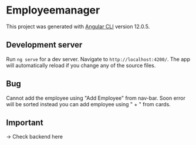 # Employeemanager

This project was generated with [Angular CLI](https://github.com/angular/angular-cli) version 12.0.5.

## Development server

Run `ng serve` for a dev server. Navigate to `http://localhost:4200/`. The app will automatically reload if you change any of the source files.

## Bug

Cannot add the employee using "Add Employee" from nav-bar. Soon error will be sorted instead you can add employee using " + " from cards.
 
## Important 

-> Check backend here


